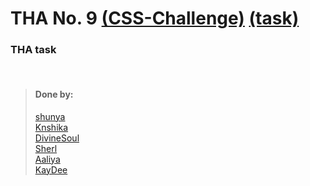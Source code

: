 # THA No. 9 [(CSS-Challenge)](https://codesandbox.io/s/booking-nt7dv) [(task)](https://docs.google.com/document/d/1guR5EqC4HzMyfgBxr8z_U_EM0ZNDJZsBLg__taRSnOA/edit)

### THA task

<br>

> #### Done by:
>  [shunya](https://github.com/suresh26601/devsnest_THAs/tree/master/THA_Day_9)                                     <br> 
>  [Knshika](https://github.com/knshika/Devsnest-frontend/tree/main/Day%209%20ticketCount)                          <br>
>  [DivineSoul](https://github.com/CodeBlooded-RahulMaurya/Devsnest-WebDev/tree/main/Day-09-CSS-Challenge/CSStask)  <br>
>   [Sherl](https://github.com/aayushi221/Devsnest-Frontend/tree/main/DAY-9)  <br>
> [Aaliya](https://github.com/Aaliya7516/DevsNest/tree/main/Web%20Development/Day-9-JS6-Grids_Continued)            <br>
> [KayDee](https://github.com/kaydee0502/devsnest-frontend/tree/master/THA9/css46)<br>
